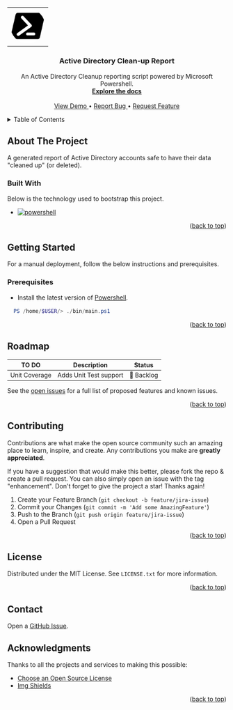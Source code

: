 <a name="readme-top"></a>

<!-- PROJECT LOGO -->
<br />
<div align="center">
<table style="border-collapse: collapse;">
  <tr>
    <td>
      <a href="https://github.com/clemans/net.clemans.Powershell.ADCleanup/">
        <img src="assets/img/logo.png" alt="Logo"
        width="80" height="80" style="border-radius: 50%; object-fit: cover;">
      </a>
    </td>
  </tr>
</table>
  <h3 align="center">Active Directory Clean-up Report</h3>
  <p align="center">
    An Active Directory Cleanup reporting script powered by Microsoft Powershell.
    <br />
    <a href="https://github.com/clemans/net.clemans.Powershell.ADCleanup/">
      <strong>Explore the docs</strong>
    </a>
    <br />
    <br />
    <a href="https://github.com/clemans/net.clemans.Powershell.ADCleanup/">
      View Demo
    </a>
    •
    <a href="https://github.com/clemans/net.clemans.Powershell.ADCleanup/issues">
      Report Bug
    </a>
    •
    <a href="https://github.com/clemans/net.clemans.Powershell.ADCleanup/issues">
      Request Feature
    </a>
  </p>
</div>

<!-- TABLE OF CONTENTS -->
<details>
  <summary>Table of Contents</summary>
  <ol>
    <li>
      <a href="#about-the-project">About The Project</a>
      <ul>
        <li><a href="#built-with">Built With</a></li>
      </ul>
    </li>
    <li>
      <a href="#getting-started">Getting Started</a>
      <ul>
        <li><a href="#prerequisites">Prerequisites</a></li>
      </ul>
    </li>
    <li><a href="#roadmap">Roadmap</a></li>
    <li><a href="#contributing">Contributing</a></li>
    <li><a href="#license">License</a></li>
    <li><a href="#contact">Contact</a></li>
    <li><a href="#acknowledgments">Acknowledgments</a></li>
  </ol>
</details>

## About The Project

A generated report of Active Directory accounts safe to have their data "cleaned up" (or deleted).

### Built With

Below is the technology used to bootstrap this project.

- [![powershell][powershell]][powershell-url]

<p align="right">(<a href="#readme-top">back to top</a>)</p>

## Getting Started

For a manual deployment, follow the below instructions and prerequisites.

### Prerequisites

- Install the latest version of [Powershell][powershell-url].

```powershell
  PS /home/$USER/> ./bin/main.ps1
```

<p align="right">(<a href="#readme-top">back to top</a>)</p>

## Roadmap

  | TO DO           | Description                                    | Status
  | --              | --                                             | --
  | Unit Coverage   | Adds Unit Test support                         | 📑 Backlog

See the [open issues][issue-url]
for a full list of proposed features and known issues.

<p align="right">(<a href="#readme-top">back to top</a>)</p>

## Contributing

Contributions are what make the open source community
such an amazing place to learn, inspire, and create. Any contributions you make are
**greatly appreciated**.

If you have a suggestion that would make this better, please fork the repo & create a pull request.
You can also simply open an issue with the tag "enhancement".
Don't forget to give the project a star! Thanks again!

1. Create your Feature Branch (`git checkout -b feature/jira-issue`)
2. Commit your Changes (`git commit -m 'Add some AmazingFeature'`)
3. Push to the Branch (`git push origin feature/jira-issue`)
4. Open a Pull Request

<p align="right">(<a href="#readme-top">back to top</a>)</p>

## License

Distributed under the MIT License. See `LICENSE.txt` for more information.

<p align="right">(<a href="#readme-top">back to top</a>)</p>

## Contact
Open a [GitHub Issue][issue-url].

## Acknowledgments

Thanks to all the projects and services to making this possible:

- [Choose an Open Source License](https://choosealicense.com)
- [Img Shields](https://shields.io)

<p align="right">(<a href="#readme-top">back to top</a>)</p>

<!-- https://www.markdownguide.org/basic-syntax/#reference-style-links -->
[powershell]: https://img.shields.io/badge/Powershell-v7.2.1-green?style=appveyor&logo=powershell
[powershell-url]: https://github.com/PowerShell/PowerShell

[issue-url]: https://github.com/clemans/net.clemans.Powershell.ADCleanUp/issues/